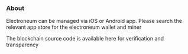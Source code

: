 ### About
Electroneum can be managed via iOS or Android app. Please search the relevant app store for the electroneum wallet and miner

The blockchain source code is available here for verification and transparency
